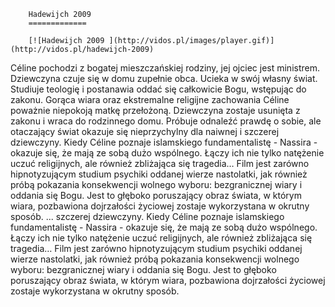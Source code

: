 
        Hadewijch 2009 
        =============
        
        [![Hadewijch 2009 ](http://vidos.pl/images/player.gif)](http://vidos.pl/hadewijch-2009)
        
        
 Céline pochodzi z bogatej mieszczańskiej rodziny, jej ojciec jest ministrem. Dziewczyna czuje się w domu zupełnie obca. Ucieka w swój własny świat. Studiuje teologię i postanawia oddać się całkowicie Bogu, wstępując do zakonu. Gorąca wiara oraz ekstremalne religijne zachowania Céline poważnie niepokoją matkę przełożoną. Dziewczyna zostaje usunięta z zakonu i wraca do rodzinnego domu. Próbuje odnaleźć prawdę o sobie, ale otaczający świat okazuje się nieprzychylny dla naiwnej i szczerej dziewczyny. Kiedy Céline poznaje islamskiego fundamentalistę - Nassira - okazuje się, że mają ze sobą dużo wspólnego. Łączy ich nie tylko natężenie uczuć religijnych, ale również zbliżająca się tragedia… Film jest zarówno hipnotyzującym studium psychiki oddanej wierze nastolatki, jak również próbą pokazania konsekwencji wolnego wyboru: bezgranicznej wiary i oddania się Bogu. Jest to głęboko poruszający obraz świata, w którym wiara, pozbawiona dojrzałości życiowej zostaje wykorzystana w okrutny sposób.   ... szczerej dziewczyny. Kiedy Céline poznaje islamskiego fundamentalistę - Nassira - okazuje się, że mają ze sobą dużo wspólnego. Łączy ich nie tylko natężenie uczuć religijnych, ale również zbliżająca się tragedia… Film jest zarówno hipnotyzującym studium psychiki oddanej wierze nastolatki, jak również próbą pokazania konsekwencji wolnego wyboru: bezgranicznej wiary i oddania się Bogu. Jest to głęboko poruszający obraz świata, w którym wiara, pozbawiona dojrzałości życiowej zostaje wykorzystana w okrutny sposób.
    